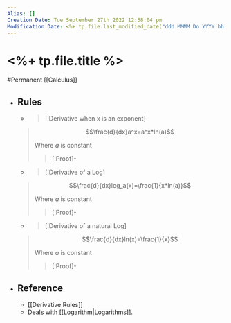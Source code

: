 ```yaml
---
Alias: []
Creation Date: Tue September 27th 2022 12:38:04 pm 
Modification Date: <%+ tp.file.last_modified_date("ddd MMMM Do YYYY hh:mm:ss a") %>
---
```

# <%+ tp.file.title %>
#Permanent [[Calculus]]

- ## Rules
	- > [!Derivative when x is an exponent]
	> $$\frac{d}{dx}a^x=a^x*ln(a)$$
	> 
	> Where $a$ is constant
	> > [!Proof]-
	> > 
	
	- > [!Derivative of a Log]
	> $$\frac{d}{dx}log_a(x)=\frac{1}{x*ln(a)}$$
	> 
	> Where $a$ is constant
	> > [!Proof]-
	> > 
	
	- > [!Derivative of a natural Log]
	> $$\frac{d}{dx}ln(x)=\frac{1}{x}$$
	> 
	> Where $a$ is constant
	> > [!Proof]-
	> > 
- ## Reference
	- [[Derivative Rules]]
	- Deals with [[Logarithm|Logarithms]].